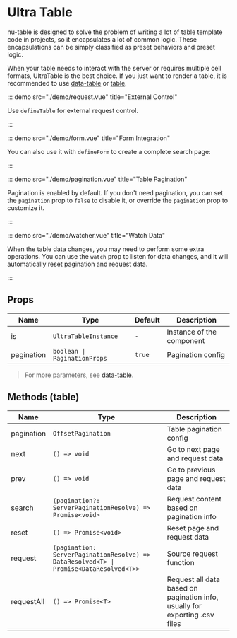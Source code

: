 # Ultra Table

nu-table is designed to solve the problem of writing a lot of table template code in projects, so it encapsulates a lot of common logic. These encapsulations can be simply classified as preset behaviors and preset logic.

When your table needs to interact with the server or requires multiple cell formats, UltraTable is the best choice. If you just want to render a table, it is recommended to use [data-table](https://www.naiveui.com/en-US/os-theme/components/data-table) or [table](https://www.naiveui.com/en-US/os-theme/components/table).

<demo title="Basic" src="./demo/basic.vue" />

::: demo src="./demo/request.vue" title="External Control"

Use `defineTable` for external request control.

:::

::: demo src="./demo/form.vue" title="Form Integration"

You can also use it with `defineForm` to create a complete search page:

:::

::: demo src="./demo/pagination.vue" title="Table Pagination"

Pagination is enabled by default. If you don't need pagination, you can set the `pagination` prop to `false` to disable it, or override the `pagination` prop to customize it.

:::

::: demo src="./demo/watcher.vue" title="Watch Data"

When the table data changes, you may need to perform some extra operations. You can use the `watch` prop to listen for data changes, and it will automatically reset pagination and request data.

:::

## Props

| Name       | Type                           | Default | Description         |
| ---------- | ------------------------------ | ------- | ------------------- |
| is         | `UltraTableInstance`             | `-`     | Instance of the component |
| pagination | `boolean \| PaginationProps`     | `true`  | Pagination config   |

> For more parameters, see [data-table](https://www.naiveui.com/en-US/os-theme/components/data-table).

## Methods (table)

| Name        | Type                                              | Description         |
| ----------- | ------------------------------------------------- | ------------------- |
| pagination  | `OffsetPagination`                                | Table pagination config |
| next        | `() => void`                                      | Go to next page and request data |
| prev        | `() => void`                                      | Go to previous page and request data |
| search      | `(pagination?: ServerPaginationResolve) => Promise<void>` | Request content based on pagination info |
| reset       | `() => Promise<void>`                             | Reset page and request data |
| request     | `(pagination: ServerPaginationResolve) => DataResolved<T> \| Promise<DataResolved<T>>` | Source request function |
| requestAll  | `() => Promise<T>`                                | Request all data based on pagination info, usually for exporting .csv files |
